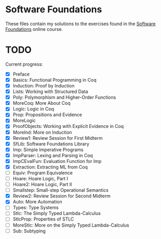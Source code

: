 # Software Foundations

These files contain my solutions to the exercises found in the [Software
Foundations](http://www.cis.upenn.edu/~bcpierce/sf)  online course.

# TODO

Current progress:

- [X] Preface
- [X] Basics:        Functional Programming in Coq
- [X] Induction:     Proof by Induction
- [X] Lists:         Working with Structured Data
- [X] Poly:          Polymorphism and Higher-Order Functions
- [X] MoreCoq:       More About Coq
- [X] Logic:         Logic in Coq
- [X] Prop:          Propositions and Evidence
- [X] MoreLogic
- [X] ProofObjects:  Working with Explicit Evidence in Coq
- [X] MoreInd:       More on Induction
- [X] Review1:       Review Session for First Midterm
- [X] SfLib:         Software Foundations Library
- [X] Imp:           Simple Imperative Programs
- [X] ImpParser:     Lexing and Parsing in Coq
- [X] ImpCEvalFun:   Evaluation Function for Imp
- [X] Extraction:    Extracting ML from Coq
- [ ] Equiv:         Program Equivalence
- [ ] Hoare:         Hoare Logic, Part I
- [ ] Hoare2:        Hoare Logic, Part II
- [ ] Smallstep:     Small-step Operational Semantics
- [X] Review2:       Review Session for Second Midterm
- [X] Auto:          More Automation
- [ ] Types:         Type Systems
- [ ] Stlc:          The Simply Typed Lambda-Calculus
- [ ] StlcProp:      Properties of STLC
- [ ] MoreStlc:      More on the Simply Typed Lambda-Calculus
- [ ] Sub:           Subtyping

